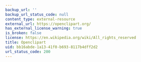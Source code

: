 ```yaml
---
backup_url: ''
backup_url_status_code: null
content_type: external-resource
external_url: https://openclipart.org/
has_external_license_warning: true
is_broken: false
license: https://en.wikipedia.org/wiki/All_rights_reserved
title: Openclipart
uid: bb16abde-1a13-41f0-b693-8117b4dff2d2
url_status_code: 200
---
```

